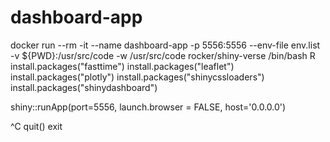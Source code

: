 # dashboard-app
docker run --rm -it --name dashboard-app -p 5556:5556 --env-file env.list -v ${PWD}:/usr/src/code -w /usr/src/code rocker/shiny-verse /bin/bash
R
install.packages("fasttime")
install.packages("leaflet")
install.packages("plotly")
install.packages("shinycssloaders")
install.packages("shinydashboard")

shiny::runApp(port=5556, launch.browser = FALSE, host='0.0.0.0')

^C
quit()
exit